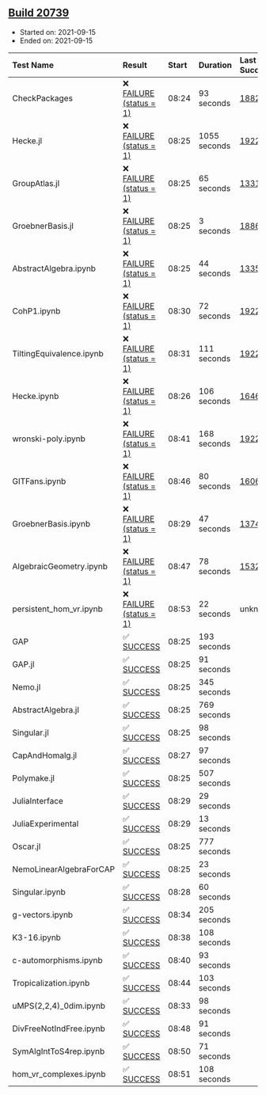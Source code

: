 ## [Build 20739](https://oscarci.mathematik.uni-kl.de/job/oscar/20739/)

* Started on: 2021-09-15
* Ended on: 2021-09-15

| Test Name    | Result | Start | Duration | Last Success | First Failure |
|:-------------|:-------|:------|:---------|:-------------|:--------------|
| CheckPackages | ❌ [FAILURE (status = 1)](https://oscarci.mathematik.uni-kl.de/job/oscar/20739/artifact/logs/build-20739/CheckPackages.log) | 08:24 | 93 seconds | [18822](https://oscarci.mathematik.uni-kl.de/job/oscar/18822/) | [18823](https://oscarci.mathematik.uni-kl.de/job/oscar/18823/) |
| Hecke.jl | ❌ [FAILURE (status = 1)](https://oscarci.mathematik.uni-kl.de/job/oscar/20739/artifact/logs/build-20739/Hecke.jl.log) | 08:25 | 1055 seconds | [19222](https://oscarci.mathematik.uni-kl.de/job/oscar/19222/) | [20152](https://oscarci.mathematik.uni-kl.de/job/oscar/20152/) |
| GroupAtlas.jl | ❌ [FAILURE (status = 1)](https://oscarci.mathematik.uni-kl.de/job/oscar/20739/artifact/logs/build-20739/GroupAtlas.jl.log) | 08:25 | 65 seconds | [13311](https://oscarci.mathematik.uni-kl.de/job/oscar/13311/) | [13312](https://oscarci.mathematik.uni-kl.de/job/oscar/13312/) |
| GroebnerBasis.jl | ❌ [FAILURE (status = 1)](https://oscarci.mathematik.uni-kl.de/job/oscar/20739/artifact/logs/build-20739/GroebnerBasis.jl.log) | 08:25 | 3 seconds | [18864](https://oscarci.mathematik.uni-kl.de/job/oscar/18864/) | [18865](https://oscarci.mathematik.uni-kl.de/job/oscar/18865/) |
| AbstractAlgebra.ipynb | ❌ [FAILURE (status = 1)](https://oscarci.mathematik.uni-kl.de/job/oscar/20739/artifact/logs/build-20739/AbstractAlgebra.ipynb.log) | 08:25 | 44 seconds | [13355](https://oscarci.mathematik.uni-kl.de/job/oscar/13355/) | [13356](https://oscarci.mathematik.uni-kl.de/job/oscar/13356/) |
| CohP1.ipynb | ❌ [FAILURE (status = 1)](https://oscarci.mathematik.uni-kl.de/job/oscar/20739/artifact/logs/build-20739/CohP1.ipynb.log) | 08:30 | 72 seconds | [19222](https://oscarci.mathematik.uni-kl.de/job/oscar/19222/) | [20152](https://oscarci.mathematik.uni-kl.de/job/oscar/20152/) |
| TiltingEquivalence.ipynb | ❌ [FAILURE (status = 1)](https://oscarci.mathematik.uni-kl.de/job/oscar/20739/artifact/logs/build-20739/TiltingEquivalence.ipynb.log) | 08:31 | 111 seconds | [19222](https://oscarci.mathematik.uni-kl.de/job/oscar/19222/) | [20152](https://oscarci.mathematik.uni-kl.de/job/oscar/20152/) |
| Hecke.ipynb | ❌ [FAILURE (status = 1)](https://oscarci.mathematik.uni-kl.de/job/oscar/20739/artifact/logs/build-20739/Hecke.ipynb.log) | 08:26 | 106 seconds | [16463](https://oscarci.mathematik.uni-kl.de/job/oscar/16463/) | [16464](https://oscarci.mathematik.uni-kl.de/job/oscar/16464/) |
| wronski-poly.ipynb | ❌ [FAILURE (status = 1)](https://oscarci.mathematik.uni-kl.de/job/oscar/20739/artifact/logs/build-20739/wronski-poly.ipynb.log) | 08:41 | 168 seconds | [19222](https://oscarci.mathematik.uni-kl.de/job/oscar/19222/) | [20152](https://oscarci.mathematik.uni-kl.de/job/oscar/20152/) |
| GITFans.ipynb | ❌ [FAILURE (status = 1)](https://oscarci.mathematik.uni-kl.de/job/oscar/20739/artifact/logs/build-20739/GITFans.ipynb.log) | 08:46 | 80 seconds | [16068](https://oscarci.mathematik.uni-kl.de/job/oscar/16068/) | [16069](https://oscarci.mathematik.uni-kl.de/job/oscar/16069/) |
| GroebnerBasis.ipynb | ❌ [FAILURE (status = 1)](https://oscarci.mathematik.uni-kl.de/job/oscar/20739/artifact/logs/build-20739/GroebnerBasis.ipynb.log) | 08:29 | 47 seconds | [13748](https://oscarci.mathematik.uni-kl.de/job/oscar/13748/) | [13749](https://oscarci.mathematik.uni-kl.de/job/oscar/13749/) |
| AlgebraicGeometry.ipynb | ❌ [FAILURE (status = 1)](https://oscarci.mathematik.uni-kl.de/job/oscar/20739/artifact/logs/build-20739/AlgebraicGeometry.ipynb.log) | 08:47 | 78 seconds | [15322](https://oscarci.mathematik.uni-kl.de/job/oscar/15322/) | [15323](https://oscarci.mathematik.uni-kl.de/job/oscar/15323/) |
| persistent_hom_vr.ipynb | ❌ [FAILURE (status = 1)](https://oscarci.mathematik.uni-kl.de/job/oscar/20739/artifact/logs/build-20739/persistent_hom_vr.ipynb.log) | 08:53 | 22 seconds | unknown | unknown |
| GAP | ✅ [SUCCESS](https://oscarci.mathematik.uni-kl.de/job/oscar/20739/artifact/logs/build-20739/GAP.log) | 08:25 | 193 seconds |  |  |
| GAP.jl | ✅ [SUCCESS](https://oscarci.mathematik.uni-kl.de/job/oscar/20739/artifact/logs/build-20739/GAP.jl.log) | 08:25 | 91 seconds |  |  |
| Nemo.jl | ✅ [SUCCESS](https://oscarci.mathematik.uni-kl.de/job/oscar/20739/artifact/logs/build-20739/Nemo.jl.log) | 08:25 | 345 seconds |  |  |
| AbstractAlgebra.jl | ✅ [SUCCESS](https://oscarci.mathematik.uni-kl.de/job/oscar/20739/artifact/logs/build-20739/AbstractAlgebra.jl.log) | 08:25 | 769 seconds |  |  |
| Singular.jl | ✅ [SUCCESS](https://oscarci.mathematik.uni-kl.de/job/oscar/20739/artifact/logs/build-20739/Singular.jl.log) | 08:25 | 98 seconds |  |  |
| CapAndHomalg.jl | ✅ [SUCCESS](https://oscarci.mathematik.uni-kl.de/job/oscar/20739/artifact/logs/build-20739/CapAndHomalg.jl.log) | 08:27 | 97 seconds |  |  |
| Polymake.jl | ✅ [SUCCESS](https://oscarci.mathematik.uni-kl.de/job/oscar/20739/artifact/logs/build-20739/Polymake.jl.log) | 08:25 | 507 seconds |  |  |
| JuliaInterface | ✅ [SUCCESS](https://oscarci.mathematik.uni-kl.de/job/oscar/20739/artifact/logs/build-20739/JuliaInterface.log) | 08:29 | 29 seconds |  |  |
| JuliaExperimental | ✅ [SUCCESS](https://oscarci.mathematik.uni-kl.de/job/oscar/20739/artifact/logs/build-20739/JuliaExperimental.log) | 08:29 | 13 seconds |  |  |
| Oscar.jl | ✅ [SUCCESS](https://oscarci.mathematik.uni-kl.de/job/oscar/20739/artifact/logs/build-20739/Oscar.jl.log) | 08:25 | 777 seconds |  |  |
| NemoLinearAlgebraForCAP | ✅ [SUCCESS](https://oscarci.mathematik.uni-kl.de/job/oscar/20739/artifact/logs/build-20739/NemoLinearAlgebraForCAP.log) | 08:25 | 23 seconds |  |  |
| Singular.ipynb | ✅ [SUCCESS](https://oscarci.mathematik.uni-kl.de/job/oscar/20739/artifact/logs/build-20739/Singular.ipynb.log) | 08:28 | 60 seconds |  |  |
| g-vectors.ipynb | ✅ [SUCCESS](https://oscarci.mathematik.uni-kl.de/job/oscar/20739/artifact/logs/build-20739/g-vectors.ipynb.log) | 08:34 | 205 seconds |  |  |
| K3-16.ipynb | ✅ [SUCCESS](https://oscarci.mathematik.uni-kl.de/job/oscar/20739/artifact/logs/build-20739/K3-16.ipynb.log) | 08:38 | 108 seconds |  |  |
| c-automorphisms.ipynb | ✅ [SUCCESS](https://oscarci.mathematik.uni-kl.de/job/oscar/20739/artifact/logs/build-20739/c-automorphisms.ipynb.log) | 08:40 | 93 seconds |  |  |
| Tropicalization.ipynb | ✅ [SUCCESS](https://oscarci.mathematik.uni-kl.de/job/oscar/20739/artifact/logs/build-20739/Tropicalization.ipynb.log) | 08:44 | 103 seconds |  |  |
| uMPS(2,2,4)_0dim.ipynb | ✅ [SUCCESS](https://oscarci.mathematik.uni-kl.de/job/oscar/20739/artifact/logs/build-20739/uMPS-2-2-4-_0dim.ipynb.log) | 08:33 | 98 seconds |  |  |
| DivFreeNotIndFree.ipynb | ✅ [SUCCESS](https://oscarci.mathematik.uni-kl.de/job/oscar/20739/artifact/logs/build-20739/DivFreeNotIndFree.ipynb.log) | 08:48 | 91 seconds |  |  |
| SymAlgIntToS4rep.ipynb | ✅ [SUCCESS](https://oscarci.mathematik.uni-kl.de/job/oscar/20739/artifact/logs/build-20739/SymAlgIntToS4rep.ipynb.log) | 08:50 | 71 seconds |  |  |
| hom_vr_complexes.ipynb | ✅ [SUCCESS](https://oscarci.mathematik.uni-kl.de/job/oscar/20739/artifact/logs/build-20739/hom_vr_complexes.ipynb.log) | 08:51 | 108 seconds |  |  |
